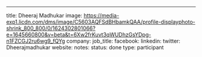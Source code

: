 ---
title: Dheeraj Madhukar
image: https://media-exp1.licdn.com/dms/image/C5603AQFSdBHbamkQAA/profile-displayphoto-shrink_800_800/0/1624302801066?e=1645660800&v=beta&t=6Xw2frKuvt3qWUDhzGsYDpg-n1FZCGJ2ru6wg9_fQYg
company: 
job_title: 
facebook:
linkedin: 
twitter: Dheerajmadhukar
website:
notes:
status: done
type: participant
